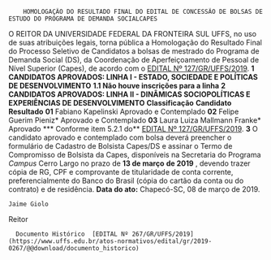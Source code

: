         HOMOLOGAÇÃO DO RESULTADO FINAL DO EDITAL DE CONCESSÃO DE BOLSAS DE ESTUDO DO PROGRAMA DE DEMANDA SOCIALCAPES  

 O REITOR DA UNIVERSIDADE FEDERAL DA FRONTEIRA SUL UFFS, no uso de suas atribuições legais, torna pública a Homologação do Resultado Final do Processo Seletivo de Candidatos a bolsas de mestrado do Programa de Demanda Social (DS), da Coordenação de Aperfeiçoamento de Pessoal de Nível Superior (Capes), de acordo com o [EDITAL Nº 127/GR/UFFS/2019](https://www.uffs.edu.br/atos-normativos/edital/gr/2019-0127).  **1 CANDIDATOS APROVADOS: LINHA I - ESTADO, SOCIEDADE E POLÍTICAS DE DESENVOLVIMENTO** **1.1 Não houve inscrições para a linha**  **2 CANDIDATOS APROVADOS: LINHA II - DINÂMICAS SOCIOPOLÍTICAS E EXPERIÊNCIAS DE DESENVOLVIMENTO**     **Classificação**   **Candidato**    **Resultado**     **01**   Fabiano Kapelinski   Aprovado e Contemplado     **02**   Felipe Guerim Pieniz*   Aprovado e Contemplado     **03**   Laura Luiza Mallmann Franke*   Aprovado     *** Conforme item 5.2.1 do**  [EDITAL Nº 127/GR/UFFS/2019](https://www.uffs.edu.br/atos-normativos/edital/gr/2019-0127).   **3**  O candidato aprovado e contemplado com bolsa deverá preencher o formulário de Cadastro de Bolsista Capes/DS e assinar o Termo de Compromisso de Bolsista da Capes, disponíveis na Secretaria do Programa *Campus*  Cerro Largo no prazo de **13 de março**  **de 2019** , devendo trazer cópia de RG, CPF e comprovante de titularidade de conta corrente, preferencialmente do Banco do Brasil (cópia do cartão da conta ou do contrato) e de residência.      **Data do ato:** Chapecó-SC, 08 de março de 2019.   
 

    Jaime Giolo   
 Reitor 

      Documento Histórico  [EDITAL Nº 267/GR/UFFS/2019](https://www.uffs.edu.br/atos-normativos/edital/gr/2019-0267/@@download/documento_historico)     
      